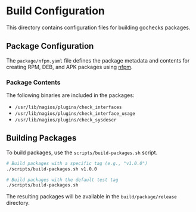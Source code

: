 




# Build Configuration

This directory contains configuration files for building gochecks packages.

## Package Configuration

The `package/nfpm.yaml` file defines the package metadata and contents for creating RPM, DEB, and APK packages using [nfpm](https://github.com/goreleaser/nfpm).

### Package Contents

The following binaries are included in the packages:

- `/usr/lib/nagios/plugins/check_interfaces`
- `/usr/lib/nagios/plugins/check_interface_usage`
- `/usr/lib/nagios/plugins/check_sysdescr`

## Building Packages

To build packages, use the `scripts/build-packages.sh` script.

```bash
# Build packages with a specific tag (e.g., "v1.0.0")
./scripts/build-packages.sh v1.0.0

# Build packages with the default test tag
./scripts/build-packages.sh
```

The resulting packages will be available in the `build/package/release` directory.



